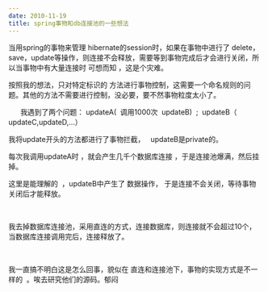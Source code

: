 ```yaml
---
date: 2010-11-19
title: spring事物和db连接池的一些想法
---
```



<p>当用spring的事物来管理 hibernate的session时，如果在事物中进行了 delete，save，update等操作，则连接不会释放，需要等到事物完成后才会进行关闭，所以当事物中有大量连接时 可想而知 ，这是个灾难。</p> <p>按照我的想法，只对特定标识的 方法进行事物控制，这需要一个命名规则的问题。其他的方法不需要进行控制，没必要，要不然事物粒度太小了。</p> <p>&nbsp;&nbsp; &nbsp; &nbsp;我遇到了两个问题： updateA( &nbsp;调用1000次 &nbsp;updateB) &nbsp;; &nbsp;updateB（ updateC,updateD,...）</p> <p>我将update开头的方法都进行了事物拦截， &nbsp; updateB是private的。</p> <p>每次我调用updateA时 ，就会产生几千个数据库连接 ，于是连接池爆满，然后挂掉。</p> <p>这里是能理解的 &nbsp;，updateB中产生了 数据操作， 于是连接不会关闭，等待事物关闭后才能释放。</p> <p>&nbsp;</p> <p>我去掉数据库连接池，采用直连的方式，连接数据库，则连接就不会超过10个，当数据库连接调用完后，连接释放了。</p> <p>&nbsp;</p> <p>我一直搞不明白这是怎么回事，貌似在 直连和连接池下，事物的实现方式是不一样的 &nbsp;。唉去研究他们的源码。郁闷</p>